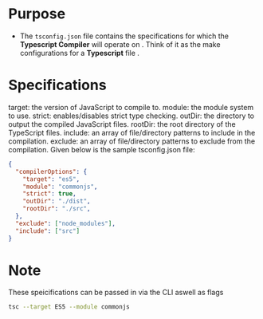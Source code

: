 # Purpose
- The `tsconfig.json` file contains the specifications for which the **Typescript Compiler** will operate on . Think of it as the make configurations for a **Typescript** file . 

# Specifications


target: the version of JavaScript to compile to.
module: the module system to use.
strict: enables/disables strict type checking.
outDir: the directory to output the compiled JavaScript files.
rootDir: the root directory of the TypeScript files.
include: an array of file/directory patterns to include in the compilation.
exclude: an array of file/directory patterns to exclude from the compilation.
Given below is the sample tsconfig.json file:


```json 
{
  "compilerOptions": {
    "target": "es5",
    "module": "commonjs",
    "strict": true,
    "outDir": "./dist",
    "rootDir": "./src",
  },
  "exclude": ["node_modules"],
  "include": ["src"]
}
```

# Note

These speicifications can be passed in via the CLI aswell as flags

```bash
tsc --target ES5 --module commonjs
```



